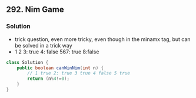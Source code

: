 ## 292. Nim Game

### Solution
- trick question, even more tricky, even though in the minamx tag, but can be solved in a trick way
-  1 2 3: true 4: false 567: true 8:false
```java
class Solution {
    public boolean canWinNim(int n) {
        // 1 true 2: true 3 true 4 false 5 true 
        return (n%4!=0);
    }
}
```
